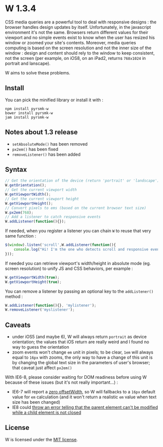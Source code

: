 W 1.3.4
=======

CSS media queries are a powerful tool to deal with responsive designs : the browser handles design updates by itself. Unfortunately, in the javascript environment it's not the same. Browsers return different values for their viewport and no simple events exist to know when the user has resized his window or zoomed your site's contents. Moreover, media queries computing is based on the screen resolution and not the inner size of the window : design and content should rely to the window to keep consistent, not the screen (per example, on iOS8, on an iPad2, returns `768x1024` in portrait and lanscape).

W aims to solve these problems.

Install
-------

You can pick the minified library or install it with :

```
npm install pyrsmk-w
bower install pyrsmk-w
jam install pyrsmk-w
```

Notes about 1.3 release
-----------------------

- `setAbsoluteMode()` has been removed
- `px2em()` has been fixed
- `removeListener()` has been added

Syntax
------

```js
// Get the orientation of the device (return 'portrait' or 'landscape')
W.getOrientation();
// Get the current viewport width
W.getViewportWidth();
// Get the current viewport height
W.getViewportHeight();
// Convert pixels to ems (based on the current browser text size)
W.px2em(768);
// Add a listener to catch responsive events
W.addListener(function(){});
```

If needed, when you register a listener you can chain `W` to reuse that very same function :

```js
$(window).listen('scroll',W.addListener(function(){
    console.log("Hi! I'm the one who detects scroll and responsive events!");
}));
```

If needed you can retrieve viewport's width/height in absolute mode (eg. screen resolution) to unify JS and CSS behaviors, per example :

```js
W.getViewportWidth(true);
W.getViewportHeight(true);
```

You can remove a listener by passing an optional key to the `addListener()` method :

```js
W.addListener(function(){}, 'mylistener');
W.removeListener('myslistener');
```

Caveats
-------

- under iOS5 (and maybe 6), W will always return `portrait` as device orientation; the values that iOS return are really weird and I found no way to guess the orientation
- zoom events won't change `em` unit in pixels; to be clear, `1em` will always equal to `16px` with zooms, the only way to have a change of this unit is by changing the global text size in the parameters of user's browser; that caveat just affect `px2em()`

With IE6-8, please consider waiting for DOM readiness before using W because of these issues (but it's not really important...) :

- IE6-7 will report a [zero offsetWidth](https://github.com/pyrsmk/W/issues/1), so W will fallbacks to a `16px` default value for `em` calculation (and it won't return a realistic `em` value when text size has been changed)
- IE8 could [throw an error telling that the parent element can't be modified while a child element is not closed](https://github.com/pyrsmk/W/issues/3)

License
-------

W is licensed under the [MIT license](http://dreamysource.mit-license.org).
